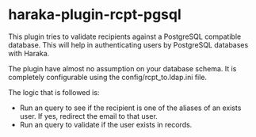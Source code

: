 # haraka-plugin-rcpt-pgsql

This plugin tries to validate recipients against a PostgreSQL compatible database. This will help in authenticating users by PostgreSQL databases with Haraka.

The plugin have almost no assumption on your database schema. It is completely configurable using the config/rcpt_to.ldap.ini file.

The logic that is followed is:

- Run an query to see if the recipient is one of the aliases of an exists user. If yes, redirect the email to that user.
- Run an query to validate if the user exists in records.
